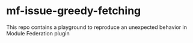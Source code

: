 # mf-issue-greedy-fetching
This repo contains a playground to reproduce an unexpected behavior in Module Federation plugin
